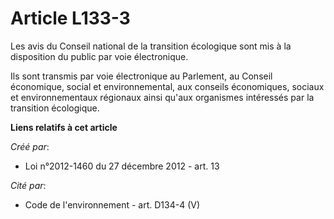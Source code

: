 # Article L133-3

Les avis du Conseil national de la transition écologique sont mis à la disposition du public par voie électronique. 

Ils sont transmis par voie électronique au Parlement, au Conseil économique, social et environnemental, aux conseils
économiques, sociaux et environnementaux régionaux ainsi qu'aux organismes intéressés par la transition écologique.

**Liens relatifs à cet article**

_Créé par_:

  - Loi n°2012-1460 du 27 décembre 2012 - art. 13

_Cité par_:

  - Code de l'environnement - art. D134-4 (V)
